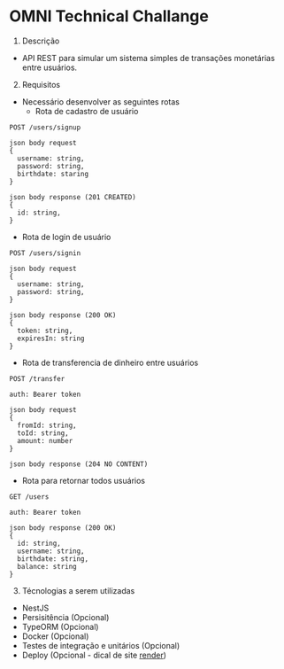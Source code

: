 # OMNI Technical Challange

1. Descrição
- API REST para simular um sistema simples de transações monetárias entre usuários.

2. Requisitos
- Necessário desenvolver as seguintes rotas
  - Rota de cadastro de usuário
```
POST /users/signup

json body request
{
  username: string,
  password: string,
  birthdate: staring
}

json body response (201 CREATED)
{
  id: string,
}
```

  - Rota de login de usuário
```
POST /users/signin

json body request
{
  username: string,
  password: string,
}

json body response (200 OK)
{
  token: string,
  expiresIn: string
}
```

  - Rota de transferencia de dinheiro entre usuários
```
POST /transfer

auth: Bearer token

json body request
{
  fromId: string,
  toId: string,
  amount: number
}

json body response (204 NO CONTENT)
```

  - Rota para retornar todos usuários
```
GET /users

auth: Bearer token

json body response (200 OK)
{
  id: string,
  username: string,
  birthdate: string,
  balance: string
}
```

3. Técnologias a serem utilizadas
- NestJS
- Persisitência (Opcional)
- TypeORM (Opcional)
- Docker (Opcional)
- Testes de integração e unitários (Opcional)
- Deploy (Opcional - dical de site [render](https://render.com/))
